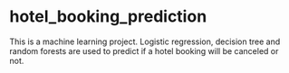 # hotel_booking_prediction
This is a machine learning project. Logistic regression, decision tree and random forests are used to predict if a hotel booking will be canceled or not.  
